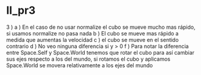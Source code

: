 # II_pr3




3 ) 
a ) En el caso de no usar normalize el cubo se mueve mucho mas rápido, si usamos normalize no pasa nada
b ) El cubo se mueve mas rápido a medida que aumentas la velocidad
c ) el cubo se mueve en el sentido contrario
d ) No veo ninguna diferencia si y > 0
f ) Para notar la diferencia entre Space.Self y Space.World tenemos que rotar el cubo para así cambiar sus ejes respecto a los del 
mundo, si rotamos el cubo y aplicamos Space.World se movera relativamente a los ejes del mundo



